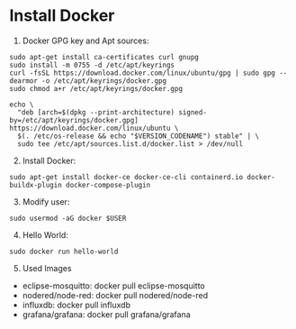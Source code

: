 # Install Docker

1. Docker GPG key and Apt sources:
```
sudo apt-get install ca-certificates curl gnupg
sudo install -m 0755 -d /etc/apt/keyrings
curl -fsSL https://download.docker.com/linux/ubuntu/gpg | sudo gpg --dearmor -o /etc/apt/keyrings/docker.gpg
sudo chmod a+r /etc/apt/keyrings/docker.gpg
```
```
echo \
  "deb [arch=$(dpkg --print-architecture) signed-by=/etc/apt/keyrings/docker.gpg] https://download.docker.com/linux/ubuntu \
  $(. /etc/os-release && echo "$VERSION_CODENAME") stable" | \
  sudo tee /etc/apt/sources.list.d/docker.list > /dev/null
```
2. Install Docker:
```
sudo apt-get install docker-ce docker-ce-cli containerd.io docker-buildx-plugin docker-compose-plugin
```
3. Modify user:
```
sudo usermod -aG docker $USER 
```
4. Hello World:
```
sudo docker run hello-world
```
5. Used Images
- eclipse-mosquitto: docker pull eclipse-mosquitto
- nodered/node-red:  docker pull nodered/node-red
- influxdb:          docker pull influxdb
- grafana/grafana:   docker pull grafana/grafana
